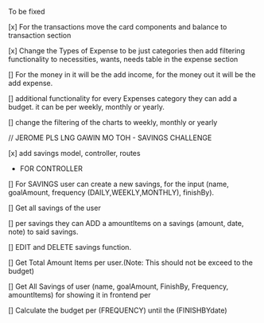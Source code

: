 To be fixed


[x] For the transactions move the card components and balance to transaction section

[x] Change the Types of Expense to be just categories then add filtering functionality to necessities, wants, needs table  in the expense section

[] For the money in it will be the add income, for the money out it will be the add expense.

[] additional functionality for every Expenses category they can add a budget. it can be per weekly, monthly or yearly.

[] change the filtering of the charts to weekly, monthly or yearly



// JEROME PLS LNG GAWIN MO TOH - SAVINGS CHALLENGE

[x] add savings model, controller, routes 

- FOR CONTROLLER

[] For SAVINGS user can create a new savings, for the input (name, goalAmount, frequency (DAILY,WEEKLY,MONTHLY), finishBy).

[] Get all savings of the user

[] per savings they can ADD a amountItems on a savings (amount, date, note) to said savings. 

[] EDIT and DELETE savings function.

[] Get Total Amount Items per  user.(Note: This should not be exceed to the budget)

[] Get All Savings of user (name, goalAmount, FinishBy, Frequency, amountItems) for showing it in frontend per 
        
[] Calculate the budget per (FREQUENCY) until the (FINISHBYdate)
